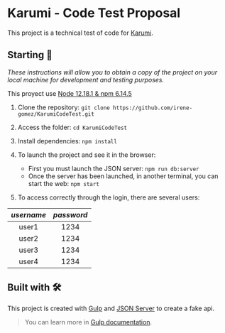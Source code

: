 # Karumi - Code Test Proposal

This project is a technical test of code for [Karumi](https://www.karumi.com/).

## Starting 🚀

_These instructions will allow you to obtain a copy of the project on your local machine for development and testing purposes._
   
This proyect use [Node 12.18.1 & npm 6.14.5](https://nodejs.org/es/download/)

1. Clone the repository: `git clone https://github.com/irene-gomez/KarumiCodeTest.git`

2. Access the folder: `cd KarumiCodeTest`

3. Install dependencies: `npm install`

4. To launch the project and see it in the browser:
    * First you must launch the JSON server: `npm run db:server`
    * Once the server has been launched, in another terminal, you can start the web: `npm start`

5. To access correctly through the login, there are several users:

| *username*     | *password*     |
| :------------: | :------------: |
| user1          | 1234           |
| user2          | 1234           |
| user3          | 1234           |
| user4          | 1234           |

## Built with 🛠️

This project is created with [Gulp](https://github.com/gulpjs/gulp) and [JSON Server](https://github.com/typicode/json-server) to create a fake api.
>You can learn more in [Gulp documentation](https://gulpjs.com/).
